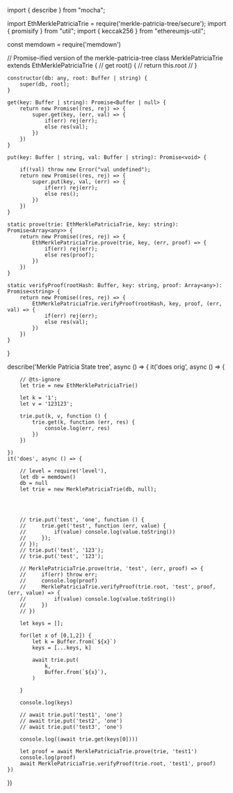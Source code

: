 import { describe } from "mocha";

import EthMerklePatriciaTrie = require('merkle-patricia-tree/secure');
import { promisify } from "util";
import { keccak256 } from "ethereumjs-util";


const memdown = require('memdown')

// Promise-ified version of the merkle-patricia-tree
class MerklePatriciaTrie extends EthMerklePatriciaTrie {
    // get root() {
    //     return this.root
    // }

    constructor(db: any, root: Buffer | string) {
        super(db, root);
    }

    get(key: Buffer | string): Promise<Buffer | null> {
        return new Promise((res, rej) => {
            super.get(key, (err, val) => {
                if(err) rej(err);
                else res(val);
            })
        })
    }

    put(key: Buffer | string, val: Buffer | string): Promise<void> {
        
        if(!val) throw new Error("val undefined");
        return new Promise((res, rej) => {
            super.put(key, val, (err) => {
                if(err) rej(err);
                else res();
            })
        })
    }

    static prove(trie: EthMerklePatriciaTrie, key: string): Promise<Array<any>> {
        return new Promise((res, rej) => {
            EthMerklePatriciaTrie.prove(trie, key, (err, proof) => {
                if(err) rej(err);
                else res(proof);
            })
        })
    }

    static verifyProof(rootHash: Buffer, key: string, proof: Array<any>): Promise<string> {
        return new Promise((res, rej) => {
            EthMerklePatriciaTrie.verifyProof(rootHash, key, proof, (err, val) => {
                if(err) rej(err);
                else res(val);
            })
        })
    }
}


describe('Merkle Patricia State tree', async () => {
    it('does orig', async () => {

        // @ts-ignore
        let trie = new EthMerklePatriciaTrie()

        let k = '1';
        let v = '123123';

        trie.put(k, v, function () {
            trie.get(k, function (err, res) {
                console.log(err, res)
            })
        })

    })
    it('does', async () => {

        // level = require('level'),
        let db = memdown()
        db = null
        let trie = new MerklePatriciaTrie(db, null);
        

        
        
        // trie.put('test', 'one', function () {
        //     trie.get('test', function (err, value) {
        //         if(value) console.log(value.toString())
        //     });
        // });   
        // trie.put('test', '123');
        // trie.put('test', '123'); 
        
        // MerklePatriciaTrie.prove(trie, 'test', (err, proof) => {
        //     if(err) throw err;
        //     console.log(proof)
        //     MerklePatriciaTrie.verifyProof(trie.root, 'test', proof, (err, value) => {
        //         if(value) console.log(value.toString())
        //     })
        // })

        let keys = [];

        for(let x of [0,1,2]) {
            let k = Buffer.from(`${x}`)
            keys = [...keys, k]

            await trie.put(
                k,
                Buffer.from(`${x}`),
            )
            
        }

        console.log(keys)
        
        // await trie.put('test1', 'one')
        // await trie.put('test2', 'one')
        // await trie.put('test3', 'one')

        console.log((await trie.get(keys[0])))
        
        let proof = await MerklePatriciaTrie.prove(trie, 'test1')
        console.log(proof)
        await MerklePatriciaTrie.verifyProof(trie.root, 'test1', proof)
    })
})